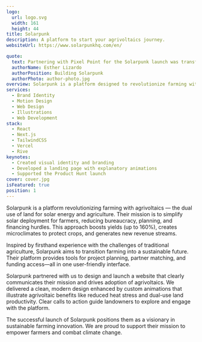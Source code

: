 ```yaml
---
logo:
  url: logo.svg
  width: 161
  height: 44
title: Solarpunk
description: A platform to start your agrivoltaics journey.
websiteUrl: https://www.solarpunkhq.com/en/

quote:
  text: Partnering with Pixel Point for the Solarpunk launch was transformative. Their team brought expertise, creativity, and an impressive attention to detail to every phase. They truly understood our vision, iterated thoughtfully, and delivered a result that embodies Solarpunk's mission and values. The final website exceeded our expectations—a fantastic experience from start to finish!
  authorName: Esther Lizardo
  authorPosition: Building Solarpunk
  authorPhoto: author-photo.jpg
overview: Solarpunk is a platform designed to revolutionize farming with agrivoltaics—the dual use of land for solar energy and agriculture. By simplifying the deployment of solar projects, Solarpunk helps farmers increase yields, generate additional income, and combat climate change.
services:
  - Brand Identity
  - Motion Design
  - Web Design
  - Illustrations
  - Web Development
stack:
  - React
  - Next.js
  - TailwindCSS
  - Vercel
  - Rive
keynotes:
  - Created visual identity and branding
  - Developed a landing page with explanatory animations
  - Supported the Product Hunt launch
cover: cover.jpg
isFeatured: true
position: 1
---
```


Solarpunk is a platform revolutionizing farming with agrivoltaics — the dual use of land for solar energy and agriculture. Their mission is to simplify solar deployment for farmers, reducing bureaucracy, planning, and financing hurdles. This approach boosts yields (up to 160%), creates microclimates to protect crops, and generates new revenue streams.

Inspired by firsthand experience with the challenges of traditional agriculture, Solarpunk aims to transition farming into a sustainable future. Their platform provides tools for project planning, partner matching, and funding access—all in one user-friendly interface.

Solarpunk partnered with us to design and launch a website that clearly communicates their mission and drives adoption of agrivoltaics. We delivered a clean, modern design enhanced by custom animations that illustrate agrivoltaic benefits like reduced heat stress and dual-use land productivity. Clear calls to action guide landowners to explore and engage with the platform.

The successful launch of Solarpunk positions them as a visionary in sustainable farming innovation. We are proud to support their mission to empower farmers and combat climate change.
